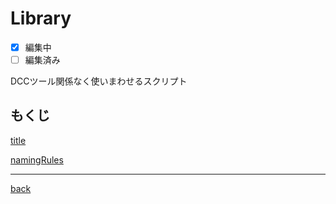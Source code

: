 # Library
- [x] 編集中
- [ ] 編集済み

DCCツール関係なく使いまわせるスクリプト
## もくじ

[title](/library/_document/title.md)

[namingRules](/library/_document/namingRules.md)

---
[back](../README.md)